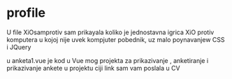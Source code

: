 # profile
U file XiOsamprotiv sam prikayala koliko je 
jednostavna igrica XiO protiv komputera u kojoj nije uvek kompjuter pobednik, uz malo poynavanjew CSS i JQuery

u anketa1.vue je kod u Vue mog projekta za prikazivanje , anketiranje i prikazivanje ankete u projektu ciji link sam vam poslala u CV

